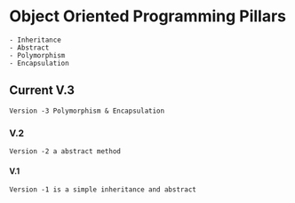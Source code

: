 # Object Oriented Programming Pillars
    - Inheritance 
    - Abstract 
    - Polymorphism 
    - Encapsulation

## Current V.3

    Version -3 Polymorphism & Encapsulation 


### V.2 

    Version -2 a abstract method 


#### V.1 

    Version -1 is a simple inheritance and abstract  
